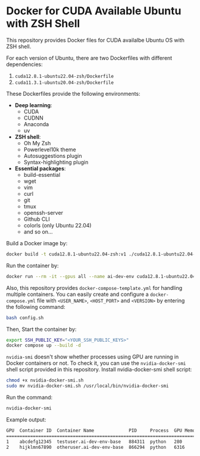 # Docker for CUDA Available Ubuntu with ZSH Shell

This repository provides Docker files for CUDA availalbe Ubuntu OS with ZSH shell.

For each version of Ubuntu, there are two Dockerfiles with different dependencies:

1. `cuda12.8.1-ubuntu22.04-zsh/Dockerfile`
2. `cuda11.3.1-ubuntu20.04-zsh/Dockerfile`

These Dockerfiles provide the following environments:

* **Deep learning**:
  * CUDA
  * CUDNN
  * Anaconda
  * uv
* **ZSH shell**:
  * Oh My Zsh
  * Powerlevel10k theme
  * Autosuggestions plugin
  * Syntax-highlighting plugin
* **Essential packages**:
  * build-essential
  * wget
  * vim
  * curl
  * git
  * tmux
  * openssh-server
  * Github CLI
  * colorls (only Ubuntu 22.04)
  * and so on...

Build a Docker image by:

```bash
docker build -t cuda12.8.1-ubuntu22.04-zsh:v1 ./cuda12.8.1-ubuntu22.04-zsh
```

Run the container by:

```bash
docker run --rm -it --gpus all --name ai-dev-env cuda12.8.1-ubuntu22.04-zsh:v1
```

Also, this repository provides `docker-compose-template.yml` for handling multiple containers. You can easily create and configure a `docker-compose.yml` file with `<USER_NAME>`, `<HOST_PORT>` and `<VERSION>` by entering the following command:

```bash
bash config.sh
```

Then, Start the container by:

```bash
export SSH_PUBLIC_KEY="<YOUR_SSH_PUBLIC_KEYS>"
docker compose up --build -d
```

`nvidia-smi` doesn't show whether processes using GPU are running in Docker containers or not. To check it, you can use the `nvidia-docker-smi` shell script provided in this repository. Install nvidia-docker-smi shell script:

```bash
chmod +x nvidia-docker-smi.sh
sudo mv nvidia-docker-smi.sh /usr/local/bin/nvidia-docker-smi
```

Run the command:

```bash
nvidia-docker-smi
```

Example output:

```bash
GPU  Container ID  Container Name             PID     Process  GPU Memory Usage (MiB)
=====================================================================================
1    abcdefg12345  testuser.ai-dev-env-base   884311  python   280
2    hijklmn67890  otheruser.ai-dev-env-base  866294  python   6316
```
